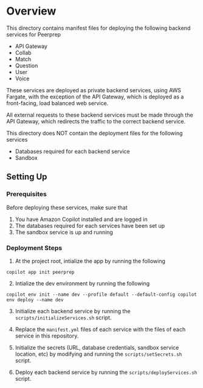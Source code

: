 # Overview

This directory contains manifest files for deploying the following backend services for Peerprep

- API Gateway
- Collab
- Match
- Question
- User
- Voice

These services are deployed as private backend services, using AWS Fargate, with the exception of the API Gateway, which is deployed as a front-facing, load balanced web service.

All external requests to these backend services must be made through the API Gateway, which redirects the traffic to the correct backend service.

This directory does NOT contain the deployment files for the following services

- Databases required for each backend service
- Sandbox

## Setting Up

### Prerequisites

Before deploying these services, make sure that

1. You have Amazon Copilot installed and are logged in
2. The databases required for each services have been set up
3. The sandbox service is up and running

### Deployment Steps

1. At the project root, intialize the app by running the following

`copilot app init peerprep`

2. Intialize the dev environment by running the following

`copilot env init --name dev --profile default --default-config
copilot env deploy --name dev`

3. Initialize each backend service by running the `scripts/initializeServices.sh` script.

4. Replace the `manifest.yml` files of each service with the files of each service in this repository.

5. Initialize the secrets (URL, database credentials, sandbox service location, etc) by modifying and running the `scripts/setSecrets.sh` script.

6. Deploy each backend service by running the `scripts/deployServices.sh` script.
